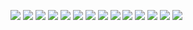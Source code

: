 
![](/2019-10/20191011.jpg)
![](/2019-10/20191012.jpg)
![](/2019-10/20191014.jpg)
![](/2019-10/20191015.jpg)
![](/2019-10/20191016.jpg)
![](/2019-10/20191017.jpg)
![](/2019-10/20191019.jpg)
![](/2019-10/20191021.jpg)
![](/2019-10/20191022.jpg)
![](/2019-10/20191025.jpg)
![](/2019-10/20191026.jpg)
![](/2019-10/20191028.jpg)
![](/2019-10/20191030.jpg)
![](/2019-10/20191031.jpg)





